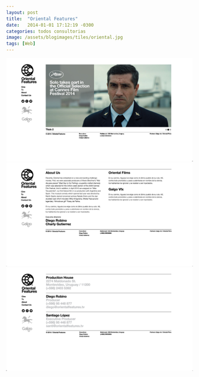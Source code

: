 ```yaml
---
layout: post
title:  "Oriental Features"
date:   2014-01-01 17:12:19 -0300
categories: todos consultorias 
image: /assets/blogimages/tiles/oriental.jpg
tags: [Web]
---
```

<img class="post-image-full" src="/assets/blogimages/oriental-1.jpg">
<img class="post-image-full" src="/assets/blogimages/oriental-2.jpg">
<img class="post-image-full" src="/assets/blogimages/oriental-3.jpg">
